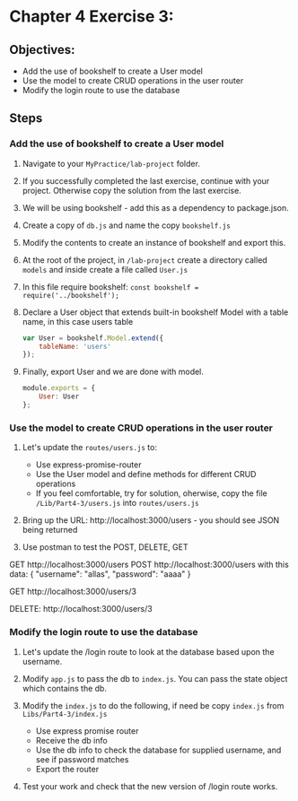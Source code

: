 # Chapter 4 Exercise 3: 

## Objectives:
* Add the use of bookshelf to create a User model
* Use the model to create CRUD operations in the user router
* Modify the login route to use the database

## Steps 

### Add the use of bookshelf to create a User model

1. Navigate to your `MyPractice/lab-project` folder.

1. If you successfully completed the last exercise, continue with your project. Otherwise copy the solution from the last exercise.

1. We will be using bookshelf - add this as a dependency to package.json.

1. Create a copy of `db.js` and name the copy `bookshelf.js`

1. Modify the contents to create an instance of bookshelf and export this.

1.  At the root of the project, in `/lab-project` create a directory called `models` and inside create a file called `User.js`

1. In this file require bookshelf: 
    ```const bookshelf = require('../bookshelf');```

1. Declare a User object that extends built-in bookshelf Model with a table name, in this case users table
    ```javascript
    var User = bookshelf.Model.extend({
        tableName: 'users'
    });
    ```

1. Finally, export User and we are done with model.
    ```javascript
    module.exports = {
        User: User
    };
    ```


### Use the model to create CRUD operations in the user router
1. Let's update the `routes/users.js` to:
    * Use express-promise-router
    * Use the User model and define methods for different CRUD operations
    * If you feel comfortable, try for solution, oherwise, copy the file `/Lib/Part4-3/users.js` into `routes/users.js`

1. Bring up the URL: http://localhost:3000/users - you should see JSON being returned

1. Use postman to test the POST, DELETE, GET 

GET http://localhost:3000/users
POST http://localhost:3000/users
with this data:
{
        "username": "allas",
        "password": "aaaa"
}

GET http://localhost:3000/users/3


DELETE:
http://localhost:3000/users/3


### Modify the login route to use the database

1. Let's update the /login route to look at the database based upon the username.

1. Modify `app.js` to pass the db to `index.js`. You can pass the state object which contains the db.

1. Modify the `index.js` to do the following, if need be copy `index.js` from `Libs/Part4-3/index.js`
    * Use express promise router
    * Receive the db info 
    * Use the db info to check the database for supplied username, and see if password matches
    * Export the router 
  
1. Test your work and check that the new version of /login route works. 

